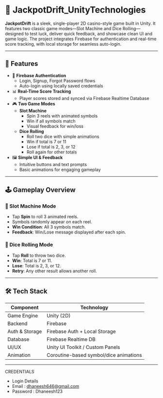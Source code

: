 # 🎰 JackpotDrift_UnityTechnologies

**JackpotDrift** is a sleek, single-player 2D casino-style game built in Unity. It features two classic game modes—Slot Machine and Dice Rolling—designed to test luck, deliver quick feedback, and showcase clean UI and game logic. The project integrates Firebase for authentication and real-time score tracking, with local storage for seamless auto-login.

---

## 🧩 Features

- 🔐 **Firebase Authentication**
  - Login, Signup, Forgot Password flows
  - Auto-login using locally saved credentials
- 📊 **Real-Time Score Tracking**
  - Player scores stored and synced via Firebase Realtime Database
- 🎮 **Two Game Modes**
  - **Slot Machine**
    - Spin 3 reels with animated symbols
    - Win if all symbols match
    - Visual feedback for win/loss
  - **Dice Rolling**
    - Roll two dice with simple animations
    - Win if total is 7 or 11
    - Lose if total is 2, 3, or 12
    - Roll again for other totals
- 🖼️ **Simple UI & Feedback**
  - Intuitive buttons and text prompts
  - Basic animations for engaging gameplay

---

## 🕹️ Gameplay Overview

### 🎰 Slot Machine Mode
- Tap **Spin** to roll 3 animated reels.
- Symbols randomly appear on each reel.
- **Win Condition**: All 3 symbols match.
- **Feedback**: Win/Lose message displayed after each spin.

### 🎲 Dice Rolling Mode
- Tap **Roll** to throw two dice.
- **Win**: Total is 7 or 11.
- **Lose**: Total is 2, 3, or 12.
- **Retry**: Any other result allows another roll.

---

## 🛠️ Tech Stack

| Component         | Technology         |
|------------------|--------------------|
| Game Engine       | Unity (2D)         |
| Backend           | Firebase           |
| Auth & Storage    | Firebase Auth + Local Storage |
| Database          | Firebase Realtime DB |
| UI/UX             | Unity UI Toolkit / Custom Panels |
| Animation         | Coroutine-based symbol/dice animations |

---
CREDENTIALS
- Login Details
- Email : dhaneesh646@gmail.com
- Password : Dhaneesh123


